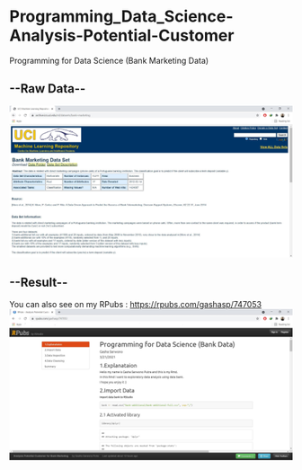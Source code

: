 # Programming_Data_Science-Analysis-Potential-Customer
Programming for Data Science (Bank Marketing Data)
## --Raw Data--
<img src="https://github.com/gashasp/Programming_Data_Science-Analysis-Potential-Customer-Bank-Marketing/blob/main/Capture.jpeg">

## --Result--
You can also see on my RPubs : https://rpubs.com/gashasp/747053
<img src="https://github.com/gashasp/Programming_Data_Science-Analysis-Potential-Customer-Bank-Marketing/blob/main/Capture2.JPG">
